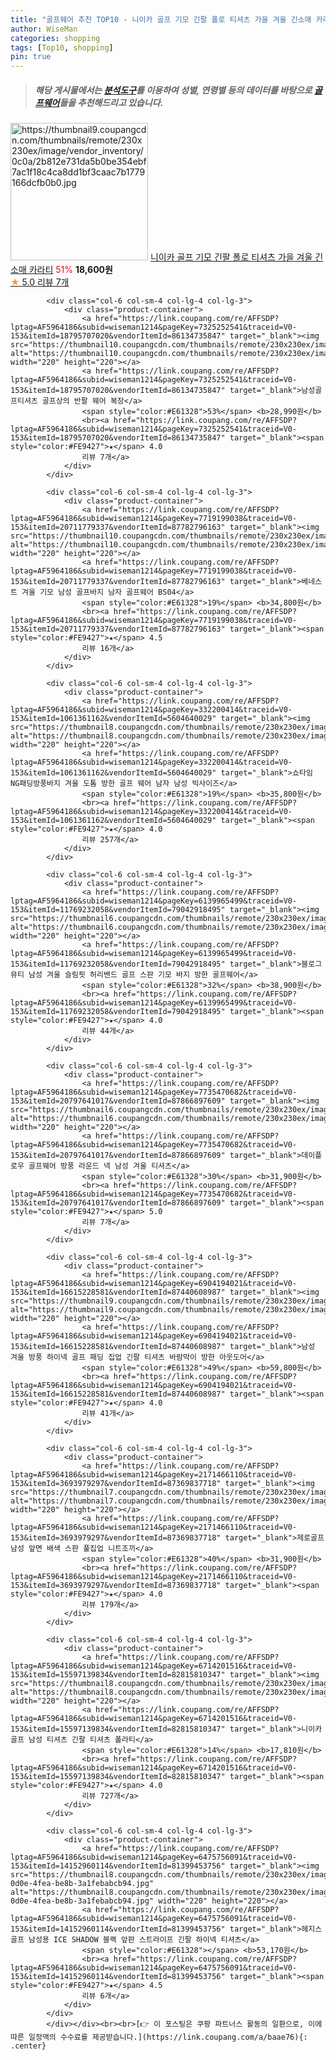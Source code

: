 ```yaml
---
title: "골프웨어 추천 TOP10 - 니이카 골프 기모 긴팔 폴로 티셔츠 가을 겨울 긴소매 카라티"
author: WiseMan
categories: shopping
tags: [Top10, shopping]
pin: true
---
```


> ##### 해당 게시물에서는 [**분석도구**](https://itemscout.io/)를 이용하여 **성별**, **연령별** 등의 데이터를 바탕으로 [**골프웨어**](https://link.coupang.com/a/baae76)들을 추천해드리고 있습니다.
<div class="container"><div class="row">
            <div class="col-6 col-sm-4 col-lg-4 col-lg-3">
                <div class="product-container">
                    <a href="https://link.coupang.com/re/AFFSDP?lptag=AF5964186&subid=wiseman1214&pageKey=7707552122&traceid=V0-153&itemId=20652398064&vendorItemId=87725397342" target="_blank"><img src="https://thumbnail9.coupangcdn.com/thumbnails/remote/230x230ex/image/vendor_inventory/0c0a/2b812e731da5b0be354ebf7ac1f18c4ca8dd1bf3caac7b1779166dcfb0b0.jpg" alt="https://thumbnail9.coupangcdn.com/thumbnails/remote/230x230ex/image/vendor_inventory/0c0a/2b812e731da5b0be354ebf7ac1f18c4ca8dd1bf3caac7b1779166dcfb0b0.jpg" width="220" height="220"></a>
                    <a href="https://link.coupang.com/re/AFFSDP?lptag=AF5964186&subid=wiseman1214&pageKey=7707552122&traceid=V0-153&itemId=20652398064&vendorItemId=87725397342" target="_blank">니이카 골프 기모 긴팔 폴로 티셔츠 가을 겨울 긴소매 카라티</a>
                    <span style="color:#E61328">51%</span> <b>18,600원</b>
                    <br><a href="https://link.coupang.com/re/AFFSDP?lptag=AF5964186&subid=wiseman1214&pageKey=7707552122&traceid=V0-153&itemId=20652398064&vendorItemId=87725397342" target="_blank"><span style="color:#FE9427">★</span> 5.0
                    리뷰 7개</a>
                </div>
            </div>
            
            <div class="col-6 col-sm-4 col-lg-4 col-lg-3">
                <div class="product-container">
                    <a href="https://link.coupang.com/re/AFFSDP?lptag=AF5964186&subid=wiseman1214&pageKey=7325252541&traceid=V0-153&itemId=18795707020&vendorItemId=86134735847" target="_blank"><img src="https://thumbnail10.coupangcdn.com/thumbnails/remote/230x230ex/image/vendor_inventory/97cb/cfadc3c15f02c34616b856397c06b9f3a46528036f0906b4638c32e97334.jpg" alt="https://thumbnail10.coupangcdn.com/thumbnails/remote/230x230ex/image/vendor_inventory/97cb/cfadc3c15f02c34616b856397c06b9f3a46528036f0906b4638c32e97334.jpg" width="220" height="220"></a>
                    <a href="https://link.coupang.com/re/AFFSDP?lptag=AF5964186&subid=wiseman1214&pageKey=7325252541&traceid=V0-153&itemId=18795707020&vendorItemId=86134735847" target="_blank">남성골프티셔츠 골프상의 반팔 웨어 복장</a>
                    <span style="color:#E61328">53%</span> <b>28,990원</b>
                    <br><a href="https://link.coupang.com/re/AFFSDP?lptag=AF5964186&subid=wiseman1214&pageKey=7325252541&traceid=V0-153&itemId=18795707020&vendorItemId=86134735847" target="_blank"><span style="color:#FE9427">★</span> 4.0
                    리뷰 7개</a>
                </div>
            </div>
            
            <div class="col-6 col-sm-4 col-lg-4 col-lg-3">
                <div class="product-container">
                    <a href="https://link.coupang.com/re/AFFSDP?lptag=AF5964186&subid=wiseman1214&pageKey=7719199038&traceid=V0-153&itemId=20711779337&vendorItemId=87782796163" target="_blank"><img src="https://thumbnail10.coupangcdn.com/thumbnails/remote/230x230ex/image/vendor_inventory/ebaf/4830825e903f5dbc48314da9a34364565975414cc105bad810d08e794c7a.jpg" alt="https://thumbnail10.coupangcdn.com/thumbnails/remote/230x230ex/image/vendor_inventory/ebaf/4830825e903f5dbc48314da9a34364565975414cc105bad810d08e794c7a.jpg" width="220" height="220"></a>
                    <a href="https://link.coupang.com/re/AFFSDP?lptag=AF5964186&subid=wiseman1214&pageKey=7719199038&traceid=V0-153&itemId=20711779337&vendorItemId=87782796163" target="_blank">베네스트 겨울 기모 남성 골프바지 남자 골프웨어 BS04</a>
                    <span style="color:#E61328">19%</span> <b>34,800원</b>
                    <br><a href="https://link.coupang.com/re/AFFSDP?lptag=AF5964186&subid=wiseman1214&pageKey=7719199038&traceid=V0-153&itemId=20711779337&vendorItemId=87782796163" target="_blank"><span style="color:#FE9427">★</span> 4.5
                    리뷰 16개</a>
                </div>
            </div>
            
            <div class="col-6 col-sm-4 col-lg-4 col-lg-3">
                <div class="product-container">
                    <a href="https://link.coupang.com/re/AFFSDP?lptag=AF5964186&subid=wiseman1214&pageKey=332200414&traceid=V0-153&itemId=1061361162&vendorItemId=5604640029" target="_blank"><img src="https://thumbnail8.coupangcdn.com/thumbnails/remote/230x230ex/image/vendor_inventory/8d65/eb3eeee6dc4c0a88b4b9682b96e5d42acba77462d55dec7ce5a15025be47.jpg" alt="https://thumbnail8.coupangcdn.com/thumbnails/remote/230x230ex/image/vendor_inventory/8d65/eb3eeee6dc4c0a88b4b9682b96e5d42acba77462d55dec7ce5a15025be47.jpg" width="220" height="220"></a>
                    <a href="https://link.coupang.com/re/AFFSDP?lptag=AF5964186&subid=wiseman1214&pageKey=332200414&traceid=V0-153&itemId=1061361162&vendorItemId=5604640029" target="_blank">쇼타임 NG패딩방풍바지 겨울 도톰 방한 골프 웨어 남자 남성 빅사이즈</a>
                    <span style="color:#E61328">19%</span> <b>35,800원</b>
                    <br><a href="https://link.coupang.com/re/AFFSDP?lptag=AF5964186&subid=wiseman1214&pageKey=332200414&traceid=V0-153&itemId=1061361162&vendorItemId=5604640029" target="_blank"><span style="color:#FE9427">★</span> 4.0
                    리뷰 257개</a>
                </div>
            </div>
            
            <div class="col-6 col-sm-4 col-lg-4 col-lg-3">
                <div class="product-container">
                    <a href="https://link.coupang.com/re/AFFSDP?lptag=AF5964186&subid=wiseman1214&pageKey=6139965499&traceid=V0-153&itemId=11769232058&vendorItemId=79042918495" target="_blank"><img src="https://thumbnail6.coupangcdn.com/thumbnails/remote/230x230ex/image/vendor_inventory/7df6/a56b8e3868b97bea0e29c8be1fee029d7fdb34444affa428505c6a968ecd.jpg" alt="https://thumbnail6.coupangcdn.com/thumbnails/remote/230x230ex/image/vendor_inventory/7df6/a56b8e3868b97bea0e29c8be1fee029d7fdb34444affa428505c6a968ecd.jpg" width="220" height="220"></a>
                    <a href="https://link.coupang.com/re/AFFSDP?lptag=AF5964186&subid=wiseman1214&pageKey=6139965499&traceid=V0-153&itemId=11769232058&vendorItemId=79042918495" target="_blank">블로그뮤티 남성 겨울 슬림핏 허리밴드 골프 스판 기모 바지 방한 골프웨어</a>
                    <span style="color:#E61328">32%</span> <b>38,900원</b>
                    <br><a href="https://link.coupang.com/re/AFFSDP?lptag=AF5964186&subid=wiseman1214&pageKey=6139965499&traceid=V0-153&itemId=11769232058&vendorItemId=79042918495" target="_blank"><span style="color:#FE9427">★</span> 4.0
                    리뷰 44개</a>
                </div>
            </div>
            
            <div class="col-6 col-sm-4 col-lg-4 col-lg-3">
                <div class="product-container">
                    <a href="https://link.coupang.com/re/AFFSDP?lptag=AF5964186&subid=wiseman1214&pageKey=7735470682&traceid=V0-153&itemId=20797641017&vendorItemId=87866897609" target="_blank"><img src="https://thumbnail6.coupangcdn.com/thumbnails/remote/230x230ex/image/vendor_inventory/0bae/a020dd20015a01dd5c6c7505e10483bd2e6e2491ab1c0e7b6d9aa76499ce.png" alt="https://thumbnail6.coupangcdn.com/thumbnails/remote/230x230ex/image/vendor_inventory/0bae/a020dd20015a01dd5c6c7505e10483bd2e6e2491ab1c0e7b6d9aa76499ce.png" width="220" height="220"></a>
                    <a href="https://link.coupang.com/re/AFFSDP?lptag=AF5964186&subid=wiseman1214&pageKey=7735470682&traceid=V0-153&itemId=20797641017&vendorItemId=87866897609" target="_blank">데이플로우 골프웨어 방풍 라운드 넥 남성 겨울 티셔츠</a>
                    <span style="color:#E61328">30%</span> <b>31,900원</b>
                    <br><a href="https://link.coupang.com/re/AFFSDP?lptag=AF5964186&subid=wiseman1214&pageKey=7735470682&traceid=V0-153&itemId=20797641017&vendorItemId=87866897609" target="_blank"><span style="color:#FE9427">★</span> 5.0
                    리뷰 7개</a>
                </div>
            </div>
            
            <div class="col-6 col-sm-4 col-lg-4 col-lg-3">
                <div class="product-container">
                    <a href="https://link.coupang.com/re/AFFSDP?lptag=AF5964186&subid=wiseman1214&pageKey=6904194021&traceid=V0-153&itemId=16615228581&vendorItemId=87440608987" target="_blank"><img src="https://thumbnail9.coupangcdn.com/thumbnails/remote/230x230ex/image/vendor_inventory/2fb6/e89b5259a07a956a4721a2fd2a10dff9af1c4769e941f35dcf3402b94efa.jpg" alt="https://thumbnail9.coupangcdn.com/thumbnails/remote/230x230ex/image/vendor_inventory/2fb6/e89b5259a07a956a4721a2fd2a10dff9af1c4769e941f35dcf3402b94efa.jpg" width="220" height="220"></a>
                    <a href="https://link.coupang.com/re/AFFSDP?lptag=AF5964186&subid=wiseman1214&pageKey=6904194021&traceid=V0-153&itemId=16615228581&vendorItemId=87440608987" target="_blank">남성 겨울 방풍 하이넥 골프 패딩 집업 긴팔 티셔츠 바람막이 방한 아웃도어</a>
                    <span style="color:#E61328">49%</span> <b>59,800원</b>
                    <br><a href="https://link.coupang.com/re/AFFSDP?lptag=AF5964186&subid=wiseman1214&pageKey=6904194021&traceid=V0-153&itemId=16615228581&vendorItemId=87440608987" target="_blank"><span style="color:#FE9427">★</span> 4.0
                    리뷰 41개</a>
                </div>
            </div>
            
            <div class="col-6 col-sm-4 col-lg-4 col-lg-3">
                <div class="product-container">
                    <a href="https://link.coupang.com/re/AFFSDP?lptag=AF5964186&subid=wiseman1214&pageKey=2171466110&traceid=V0-153&itemId=3693979297&vendorItemId=87369837718" target="_blank"><img src="https://thumbnail7.coupangcdn.com/thumbnails/remote/230x230ex/image/vendor_inventory/261b/b0dd6de604854d1e4ff7c09f4de2f71a919fb8378e8b8c08a82afd892d17.jpg" alt="https://thumbnail7.coupangcdn.com/thumbnails/remote/230x230ex/image/vendor_inventory/261b/b0dd6de604854d1e4ff7c09f4de2f71a919fb8378e8b8c08a82afd892d17.jpg" width="220" height="220"></a>
                    <a href="https://link.coupang.com/re/AFFSDP?lptag=AF5964186&subid=wiseman1214&pageKey=2171466110&traceid=V0-153&itemId=3693979297&vendorItemId=87369837718" target="_blank">제로골프 남성 앞면 배색 스판 풀집업 니트조끼</a>
                    <span style="color:#E61328">40%</span> <b>31,900원</b>
                    <br><a href="https://link.coupang.com/re/AFFSDP?lptag=AF5964186&subid=wiseman1214&pageKey=2171466110&traceid=V0-153&itemId=3693979297&vendorItemId=87369837718" target="_blank"><span style="color:#FE9427">★</span> 4.0
                    리뷰 179개</a>
                </div>
            </div>
            
            <div class="col-6 col-sm-4 col-lg-4 col-lg-3">
                <div class="product-container">
                    <a href="https://link.coupang.com/re/AFFSDP?lptag=AF5964186&subid=wiseman1214&pageKey=6714201516&traceid=V0-153&itemId=15597139834&vendorItemId=82815810347" target="_blank"><img src="https://thumbnail8.coupangcdn.com/thumbnails/remote/230x230ex/image/vendor_inventory/f25d/a7fd3f2651fbc912a02daba5ec4b87fc17e3c54c46f694ed8e7012d3b5e6.jpg" alt="https://thumbnail8.coupangcdn.com/thumbnails/remote/230x230ex/image/vendor_inventory/f25d/a7fd3f2651fbc912a02daba5ec4b87fc17e3c54c46f694ed8e7012d3b5e6.jpg" width="220" height="220"></a>
                    <a href="https://link.coupang.com/re/AFFSDP?lptag=AF5964186&subid=wiseman1214&pageKey=6714201516&traceid=V0-153&itemId=15597139834&vendorItemId=82815810347" target="_blank">니이카 골프 남성 티셔츠 긴팔 티셔츠 폴라티</a>
                    <span style="color:#E61328">14%</span> <b>17,810원</b>
                    <br><a href="https://link.coupang.com/re/AFFSDP?lptag=AF5964186&subid=wiseman1214&pageKey=6714201516&traceid=V0-153&itemId=15597139834&vendorItemId=82815810347" target="_blank"><span style="color:#FE9427">★</span> 4.0
                    리뷰 727개</a>
                </div>
            </div>
            
            <div class="col-6 col-sm-4 col-lg-4 col-lg-3">
                <div class="product-container">
                    <a href="https://link.coupang.com/re/AFFSDP?lptag=AF5964186&subid=wiseman1214&pageKey=6475756091&traceid=V0-153&itemId=14152960114&vendorItemId=81399453756" target="_blank"><img src="https://thumbnail8.coupangcdn.com/thumbnails/remote/230x230ex/image/retail/images/2022/04/22/18/5/9634a8c6-0d0e-4fea-be8b-3a1febabcb94.jpg" alt="https://thumbnail8.coupangcdn.com/thumbnails/remote/230x230ex/image/retail/images/2022/04/22/18/5/9634a8c6-0d0e-4fea-be8b-3a1febabcb94.jpg" width="220" height="220"></a>
                    <a href="https://link.coupang.com/re/AFFSDP?lptag=AF5964186&subid=wiseman1214&pageKey=6475756091&traceid=V0-153&itemId=14152960114&vendorItemId=81399453756" target="_blank">헤지스골프 남성용 ICE SHADOW 블랙 앞판 스트라이프 긴팔 하이넥 티셔츠</a>
                    <span style="color:#E61328"></span> <b>53,170원</b>
                    <br><a href="https://link.coupang.com/re/AFFSDP?lptag=AF5964186&subid=wiseman1214&pageKey=6475756091&traceid=V0-153&itemId=14152960114&vendorItemId=81399453756" target="_blank"><span style="color:#FE9427">★</span> 4.5
                    리뷰 6개</a>
                </div>
            </div>
            </div></div><br><br>[👉 이 포스팅은 쿠팡 파트너스 활동의 일환으로, 이에 따른 일정액의 수수료를 제공받습니다.](https://link.coupang.com/a/baae76){: .center}